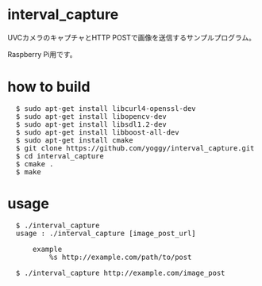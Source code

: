 interval_capture
============
UVCカメラのキャプチャとHTTP POSTで画像を送信するサンプルプログラム。

Raspberry Pi用です。

how to build
============
<pre>
  $ sudo apt-get install libcurl4-openssl-dev
  $ sudo apt-get install libopencv-dev
  $ sudo apt-get install libsdl1.2-dev
  $ sudo apt-get install libboost-all-dev
  $ sudo apt-get install cmake
  $ git clone https://github.com/yoggy/interval_capture.git
  $ cd interval_capture
  $ cmake .
  $ make
</pre>

usage
============
<pre>
  $ ./interval_capture
  usage : ./interval_capture [image_post_url]
  
      example
          %s http://example.com/path/to/post
  
  $ ./interval_capture http://example.com/image_post
  
</pre>

